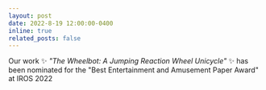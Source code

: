 ```yaml
---
layout: post
date: 2022-8-19 12:00:00-0400
inline: true
related_posts: false
---
```


Our work :sparkles: _"The Wheelbot: A Jumping Reaction Wheel Unicycle"_ :sparkles:
has been nominated for the "Best Entertainment and Amusement Paper Award" at IROS 2022
